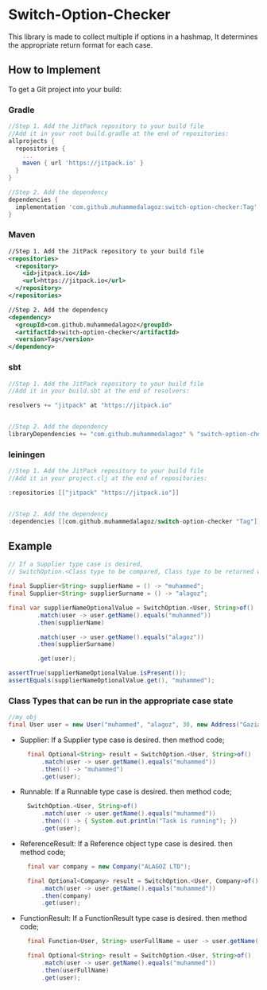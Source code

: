 # Switch-Option-Checker

This library is made to collect multiple if options in a hashmap, 
It determines the appropriate return format for each case.

## How to Implement

To get a Git project into your build:

### Gradle
```groovy
//Step 1. Add the JitPack repository to your build file
//Add it in your root build.gradle at the end of repositories:
allprojects {
  repositories {
    ...
    maven { url 'https://jitpack.io' }
  }
}

//Step 2. Add the dependency
dependencies {
  implementation 'com.github.muhammedalagoz:switch-option-checker:Tag'
}
```

### Maven
```xml
//Step 1. Add the JitPack repository to your build file
<repositories>
  <repository>
    <id>jitpack.io</id>
    <url>https://jitpack.io</url>
  </repository>
</repositories>

//Step 2. Add the dependency
<dependency>
  <groupId>com.github.muhammedalagoz</groupId>
  <artifactId>switch-option-checker</artifactId>
  <version>Tag</version>
</dependency>
```
### sbt
```groovy
//Step 1. Add the JitPack repository to your build file
//Add it in your build.sbt at the end of resolvers:

resolvers += "jitpack" at "https://jitpack.io"


//Step 2. Add the dependency
libraryDependencies += "com.github.muhammedalagoz" % "switch-option-checker" % "Tag"

```
### leiningen
```groovy
//Step 1. Add the JitPack repository to your build file
//Add it in your project.clj at the end of repositories:

:repositories [["jitpack" "https://jitpack.io"]]


//Step 2. Add the dependency
:dependencies [[com.github.muhammedalagoz/switch-option-checker "Tag"]]

```

## Example

```java
// If a Supplier type case is desired, 
// SwitchOption.<Class type to be compared, Class type to be returned when a suitable case is found>

final Supplier<String> supplierName = () -> "muhammed";
final Supplier<String> supplierSurname = () -> "alagoz";

final var supplierNameOptionalValue = SwitchOption.<User, String>of()
        .match(user -> user.getName().equals("muhammed"))
        .then(supplierName)

        .match(user -> user.getName().equals("alagoz"))
        .then(supplierSurname)

        .get(user);

assertTrue(supplierNameOptionalValue.isPresent());
assertEquals(supplierNameOptionalValue.get(), "muhammed");

```

### Class Types that can be run in the appropriate case state
```java
//my obj 
final User user = new User("muhammed", "alagoz", 30, new Address("Gaziantep", "Şehitkamil"));
```

- Supplier: If a Supplier type case is desired. 
  then method code;
  ```java
    final Optional<String> result = SwitchOption.<User, String>of()
        .match(user -> user.getName().equals("muhammed"))
        .then(() -> "muhammed")
        .get(user);
  ```
- Runnable: If a Runnable type case is desired. 
  then method code;
  ```java
    SwitchOption.<User, String>of()
        .match(user -> user.getName().equals("muhammed"))
        .then(() -> { System.out.println("Task is running"); })
        .get(user);
  ```
- ReferenceResult: If a Reference object type case is desired. 
  then method code;
  ```java
    final var company = new Company("ALAGOZ LTD");

    final Optional<Company> result = SwitchOption.<User, Company>of()
        .match(user -> user.getName().equals("muhammed"))
        .then(company)
        .get(user);
- FunctionResult: If a FunctionResult type case is desired. 
  then method code;
  ```java
    final Function<User, String> userFullName = user -> user.getName() + " " + user.getSurname();

    final Optional<String> result = SwitchOption.<User, String>of()
        .match(user -> user.getName().equals("muhammed"))
        .then(userFullName)
        .get(user);
  ```
